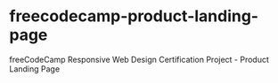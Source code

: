 # freecodecamp-product-landing-page
freeCodeCamp Responsive Web Design Certification Project - Product Landing Page
